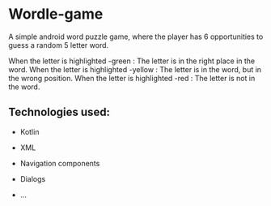 # Wordle-game
A simple android word puzzle game, where the player has 6 opportunities to guess a random 5 letter word.

When the letter is highlighted -green : The letter is in the right place in the word.
When the letter is highlighted -yellow : The letter is in the word, but in the wrong position.
When the letter is highlighted -red : The letter is not in the word.

## Technologies used:
* Kotlin

* XML

* Navigation components

* Dialogs

* ...

